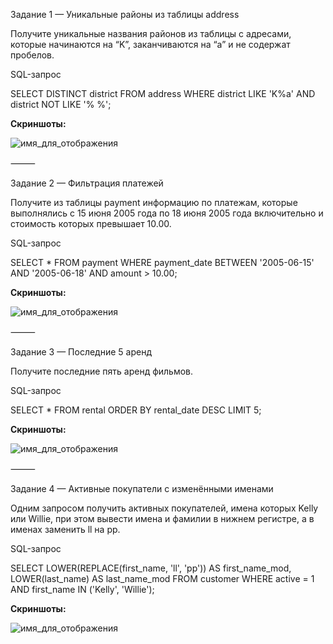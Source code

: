Задание 1 — Уникальные районы из таблицы address

Получите уникальные названия районов из таблицы с адресами, которые начинаются на “K”, заканчиваются на “a” и не содержат пробелов.

SQL-запрос

SELECT DISTINCT district
FROM address
WHERE district LIKE 'K%a'
  AND district NOT LIKE '% %';

**Скриншоты:**

![имя_для_отображения](screenshots01/step01_unique_districts.png)

⸻

Задание 2 — Фильтрация платежей

Получите из таблицы payment информацию по платежам, которые выполнялись
с 15 июня 2005 года по 18 июня 2005 года включительно и стоимость которых превышает 10.00.

SQL-запрос

SELECT *
FROM payment
WHERE payment_date BETWEEN '2005-06-15' AND '2005-06-18'
  AND amount > 10.00;

**Скриншоты:**

![имя_для_отображения](screenshots02/step02_payments_filtered.png)

⸻

Задание 3 — Последние 5 аренд

Получите последние пять аренд фильмов.

SQL-запрос

SELECT *
FROM rental
ORDER BY rental_date DESC
LIMIT 5;

**Скриншоты:**

![имя_для_отображения](screenshots03/step03_last_rentals.png)

⸻

Задание 4 — Активные покупатели с изменёнными именами

Одним запросом получить активных покупателей, имена которых Kelly или Willie,
при этом вывести имена и фамилии в нижнем регистре, а в именах заменить ll на pp.

SQL-запрос

SELECT
  LOWER(REPLACE(first_name, 'll', 'pp')) AS first_name_mod,
  LOWER(last_name)                       AS last_name_mod
FROM customer
WHERE active = 1
  AND first_name IN ('Kelly', 'Willie');

**Скриншоты:**

![имя_для_отображения](screenshots04/step04_customers.png)
